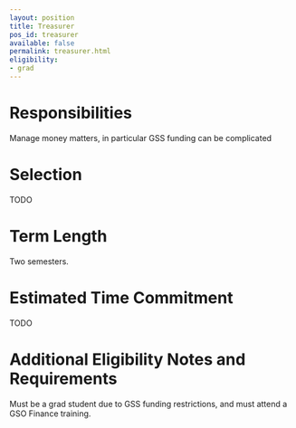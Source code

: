 ```yaml
---
layout: position
title: Treasurer
pos_id: treasurer
available: false
permalink: treasurer.html
eligibility:
- grad
---
```


# Responsibilities
Manage money matters, in particular GSS funding can be complicated

# Selection
TODO

# Term Length
Two semesters.

# Estimated Time Commitment
TODO

# Additional Eligibility Notes and Requirements
Must be a grad student due to GSS funding restrictions, and must attend a GSO Finance training.

